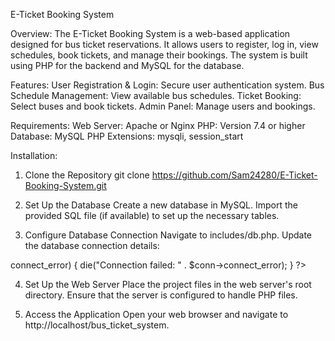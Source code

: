 E-Ticket Booking System

Overview:
The E-Ticket Booking System is a web-based application designed for bus ticket reservations. It allows users to register, log in, view schedules, book tickets, and manage their bookings. The system is built using PHP for the backend and MySQL for the database.


Features:
User Registration & Login: Secure user authentication system.
Bus Schedule Management: View available bus schedules.
Ticket Booking: Select buses and book tickets.
Admin Panel: Manage users and bookings.


Requirements:
Web Server: Apache or Nginx
PHP: Version 7.4 or higher
Database: MySQL
PHP Extensions: mysqli, session_start


Installation:
1. Clone the Repository
git clone https://github.com/Sam24280/E-Ticket-Booking-System.git

2. Set Up the Database
Create a new database in MySQL.
Import the provided SQL file (if available) to set up the necessary tables.

3. Configure Database Connection
Navigate to includes/db.php.
Update the database connection details:

  <?php
  $servername = "localhost";
  $username = "root";
  $password = "";
  $dbname = "bus_ticket_system"; // Replace with your database name

  // Create connection
  $conn = new mysqli($servername, $username, $password, $dbname);

  // Check connection
  if ($conn->connect_error) {
      die("Connection failed: " . $conn->connect_error);
  }
  ?>

4. Set Up the Web Server
Place the project files in the web server's root directory.
Ensure that the server is configured to handle PHP files.

5. Access the Application
Open your web browser and navigate to http://localhost/bus_ticket_system.
